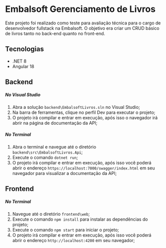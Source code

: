 # Embalsoft Gerenciamento de Livros

Este projeto foi realizado como teste para avaliação técnica para o cargo de desenvolvedor fullstack na Embalsoft. O objetivo era criar um CRUD básico de livros tanto no back-end quanto no front-end.

## Tecnologias
- .NET 8
- Angular 18

## Backend
##### No Visual Studio
1. Abra a solução `backend\EmbalsoftLivros.sln` no Visual Studio;
2. Na barra de ferramentas, clique no perfil Dev para executar o projeto;
3. O projeto irá compilar e entrar em execução, após isso o navegador irá abrir na página de documentação da API;

##### No Terminal
1. Abra o terminal e navegue até o diretório `backend\src\EmbalsoftLivros.Api`;
2. Execute o comando `dotnet run`;
3. O projeto irá compilar e entrar em execução, após isso você poderá abrir o endereço `https://localhost:7000/swagger/index.html` em seu navegador para visualizar a documentação da API;

## Frontend
##### No Terminal
1. Navegue até o diretório `frontend\web`;
2. Execute o comando `npm install` para instalar as dependências do projeto;
3. Execute o comando `npm start` para iniciar o projeto;
4. O projeto irá compilar e entrar em execução, após isso você poderá abrir o endereço `http://localhost:4200` em seu navegador;
